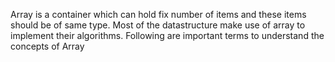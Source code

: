 Array is a container which can hold fix number of items and these items should be of same type. Most of the datastructure make use of array to implement their algorithms. Following are important terms to understand the concepts of Array
